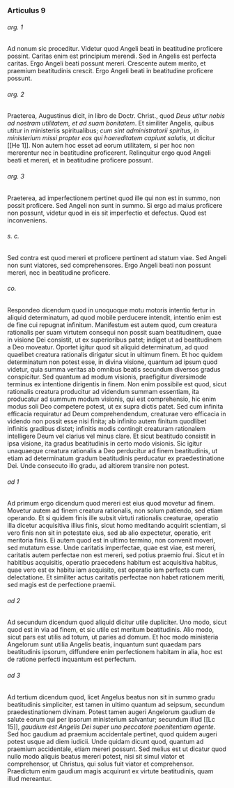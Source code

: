 ### Articulus 9

###### arg. 1
Ad nonum sic proceditur. Videtur quod Angeli beati in beatitudine proficere possint. Caritas enim est principium merendi. Sed in Angelis est perfecta caritas. Ergo Angeli beati possunt mereri. Crescente autem merito, et praemium beatitudinis crescit. Ergo Angeli beati in beatitudine proficere possunt.

###### arg. 2
Praeterea, Augustinus dicit, in libro de Doctr. Christ., quod *Deus utitur nobis ad nostram utilitatem, et ad suam bonitatem*. Et similiter Angelis, quibus utitur in ministeriis spiritualibus; *cum sint administratorii spiritus, in ministerium missi propter eos qui haereditatem capiunt salutis*, ut dicitur [[He 1]]. Non autem hoc esset ad eorum utilitatem, si per hoc non mererentur nec in beatitudine proficerent. Relinquitur ergo quod Angeli beati et mereri, et in beatitudine proficere possunt.

###### arg. 3
Praeterea, ad imperfectionem pertinet quod ille qui non est in summo, non possit proficere. Sed Angeli non sunt in summo. Si ergo ad maius proficere non possunt, videtur quod in eis sit imperfectio et defectus. Quod est inconveniens.

###### s. c.
Sed contra est quod mereri et proficere pertinent ad statum viae. Sed Angeli non sunt viatores, sed comprehensores. Ergo Angeli beati non possunt mereri, nec in beatitudine proficere.

###### co.
Respondeo dicendum quod in unoquoque motu motoris intentio fertur in aliquid determinatum, ad quod mobile perducere intendit, intentio enim est de fine cui repugnat infinitum. Manifestum est autem quod, cum creatura rationalis per suam virtutem consequi non possit suam beatitudinem, quae in visione Dei consistit, ut ex superioribus patet; indiget ut ad beatitudinem a Deo moveatur. Oportet igitur quod sit aliquid determinatum, ad quod quaelibet creatura rationalis dirigatur sicut in ultimum finem. Et hoc quidem determinatum non potest esse, in divina visione, quantum ad ipsum quod videtur, quia summa veritas ab omnibus beatis secundum diversos gradus conspicitur. Sed quantum ad modum visionis, praefigitur diversimode terminus ex intentione dirigentis in finem. Non enim possibile est quod, sicut rationalis creatura producitur ad videndum summam essentiam, ita producatur ad summum modum visionis, qui est comprehensio, hic enim modus soli Deo competere potest, ut ex supra dictis patet. Sed cum infinita efficacia requiratur ad Deum comprehendendum, creaturae vero efficacia in videndo non possit esse nisi finita; ab infinito autem finitum quodlibet infinitis gradibus distet; infinitis modis contingit creaturam rationalem intelligere Deum vel clarius vel minus clare. Et sicut beatitudo consistit in ipsa visione, ita gradus beatitudinis in certo modo visionis. Sic igitur unaquaeque creatura rationalis a Deo perducitur ad finem beatitudinis, ut etiam ad determinatum gradum beatitudinis perducatur ex praedestinatione Dei. Unde consecuto illo gradu, ad altiorem transire non potest.

###### ad 1
Ad primum ergo dicendum quod mereri est eius quod movetur ad finem. Movetur autem ad finem creatura rationalis, non solum patiendo, sed etiam operando. Et si quidem finis ille subsit virtuti rationalis creaturae, operatio illa dicetur acquisitiva illius finis, sicut homo meditando acquirit scientiam, si vero finis non sit in potestate eius, sed ab alio expectetur, operatio, erit meritoria finis. Ei autem quod est in ultimo termino, non convenit moveri, sed mutatum esse. Unde caritatis imperfectae, quae est viae, est mereri, caritatis autem perfectae non est mereri, sed potius praemio frui. Sicut et in habitibus acquisitis, operatio praecedens habitum est acquisitiva habitus, quae vero est ex habitu iam acquisito, est operatio iam perfecta cum delectatione. Et similiter actus caritatis perfectae non habet rationem meriti, sed magis est de perfectione praemii.

###### ad 2
Ad secundum dicendum quod aliquid dicitur utile dupliciter. Uno modo, sicut quod est in via ad finem, et sic utile est meritum beatitudinis. Alio modo, sicut pars est utilis ad totum, ut paries ad domum. Et hoc modo ministeria Angelorum sunt utilia Angelis beatis, inquantum sunt quaedam pars beatitudinis ipsorum, diffundere enim perfectionem habitam in alia, hoc est de ratione perfecti inquantum est perfectum.

###### ad 3
Ad tertium dicendum quod, licet Angelus beatus non sit in summo gradu beatitudinis simpliciter, est tamen in ultimo quantum ad seipsum, secundum praedestinationem divinam. Potest tamen augeri Angelorum gaudium de salute eorum qui per ipsorum ministerium salvantur; secundum illud [[Lc 15]], *gaudium est Angelis Dei super uno peccatore poenitentiam agente*. Sed hoc gaudium ad praemium accidentale pertinet, quod quidem augeri potest usque ad diem iudicii. Unde quidam dicunt quod, quantum ad praemium accidentale, etiam mereri possunt. Sed melius est ut dicatur quod nullo modo aliquis beatus mereri potest, nisi sit simul viator et comprehensor, ut Christus, qui solus fuit viator et comprehensor. Praedictum enim gaudium magis acquirunt ex virtute beatitudinis, quam illud mereantur.

